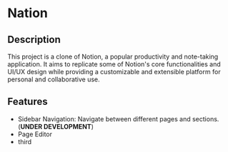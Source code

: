 # Nation

## Description

This project is a clone of Notion, a popular productivity and note-taking application. It aims to replicate some of Notion's core functionalities and UI/UX design while providing a customizable and extensible platform for personal and collaborative use.

## Features

- Sidebar Navigation: Navigate between different pages and sections. (**UNDER DEVELOPMENT**)
- Page Editor
- third
